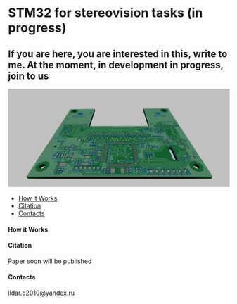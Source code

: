 # STM32 for stereovision tasks (in progress)
## If you are here, you are interested in this, write to me. At the moment, in development in progress, join to us
![alt tag](https://github.com/Ildaron/STM32_stereovision/blob/master/Supplementary_files/PCB_development..bmp "general view")​


-  [How it Works](https://github.com/Ildaron/STM32_stereovision/blob/master/README.md#how-it-works) 
-  [Citation](https://github.com/Ildaron/STM32_stereovision#citation)   
-  [Contacts](https://github.com/Ildaron/STM32_stereovision#contacts)    


#### How it Works  

#### Citation
Paper soon will be published 
#### Contacts
ildar.o2010@yandex.ru   
